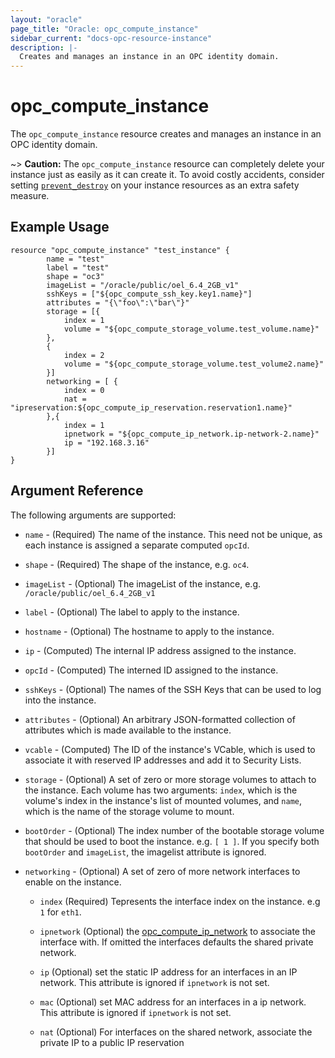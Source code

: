 ```yaml
---
layout: "oracle"
page_title: "Oracle: opc_compute_instance"
sidebar_current: "docs-opc-resource-instance"
description: |-
  Creates and manages an instance in an OPC identity domain.
---
```


# opc\_compute\_instance

The ``opc_compute_instance`` resource creates and manages an instance in an OPC identity domain.

~> **Caution:** The ``opc_compute_instance`` resource can completely delete your
instance just as easily as it can create it. To avoid costly accidents,
consider setting
[``prevent_destroy``](/docs/configuration/resources.html#prevent_destroy)
on your instance resources as an extra safety measure.

## Example Usage

```
resource "opc_compute_instance" "test_instance" {
       	name = "test"
       	label = "test"
       	shape = "oc3"
       	imageList = "/oracle/public/oel_6.4_2GB_v1"
       	sshKeys = ["${opc_compute_ssh_key.key1.name}"]
       	attributes = "{\"foo\":\"bar\"}"
       	storage = [{
       		index = 1
       		volume = "${opc_compute_storage_volume.test_volume.name}"
       	},
       	{
       		index = 2
       		volume = "${opc_compute_storage_volume.test_volume2.name}"
       	}]
       	networking = [ {
       		index = 0
       		nat = "ipreservation:${opc_compute_ip_reservation.reservation1.name}"
       	},{
       		index = 1
       		ipnetwork = "${opc_compute_ip_network.ip-network-2.name}"
       		ip = "192.168.3.16"
       	}]
}
```

## Argument Reference

The following arguments are supported:

* `name` - (Required) The name of the instance. This need not be unique, as each instance is assigned a separate
computed `opcId`.

* `shape` - (Required) The shape of the instance, e.g. `oc4`.

* `imageList` - (Optional) The imageList of the instance, e.g. `/oracle/public/oel_6.4_2GB_v1`

* `label` - (Optional) The label to apply to the instance.

* `hostname` - (Optional) The hostname to apply to the instance.

* `ip` - (Computed) The internal IP address assigned to the instance.

* `opcId` - (Computed) The interned ID assigned to the instance.

* `sshKeys` - (Optional) The names of the SSH Keys that can be used to log into the instance.

* `attributes` - (Optional) An arbitrary JSON-formatted collection of attributes which is made available to the instance.

* `vcable` - (Computed) The ID of the instance's VCable, which is used to associate it with reserved IP addresses and
add it to Security Lists.

* `storage` - (Optional) A set of zero or more storage volumes to attach to the instance. Each volume has two arguments:
`index`, which is the volume's index in the instance's list of mounted volumes, and `name`, which is the name of the
storage volume to mount.

* `bootOrder` - (Optional) The index number of the bootable storage volume that should be used to boot the instance. e.g. `[ 1 ]`.  If you specify both `bootOrder` and `imageList`, the imagelist attribute is ignored.

* `networking` - (Optional) A set of zero of more network interfaces to enable on the instance.  

  * `index` (Required) Tepresents the interface index on the instance. e.g `1` for `eth1`.

  * `ipnetwork` (Optional) the [opc_compute_ip_network](opc_compute_ip_network.html.markdown) to associate the interface with. If omitted the interfaces defaults the shared private network.

  * `ip` (Optional) set the static IP address for an interfaces in an IP network. This attribute is ignored if `ipnetwork` is not set.

  * `mac` (Optional) set MAC address for an interfaces in a ip network. This attribute is ignored if `ipnetwork` is not set.

  * `nat` (Optional) For interfaces on the shared network, associate the private IP to a public IP reservation
